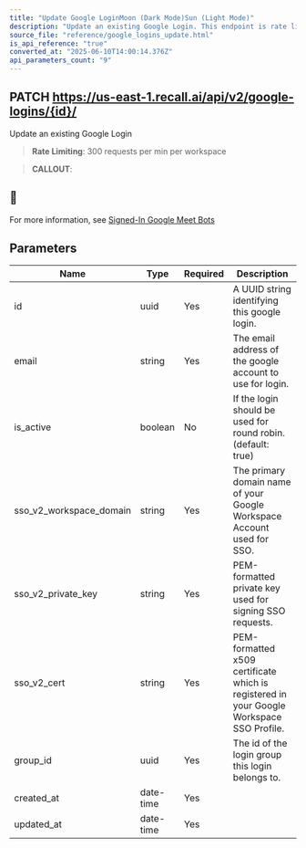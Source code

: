 ```yaml
---
title: "Update Google LoginMoon (Dark Mode)Sun (Light Mode)"
description: "Update an existing Google Login. This endpoint is rate limited to: 300 requests per min per workspace"
source_file: "reference/google_logins_update.html"
is_api_reference: "true"
converted_at: "2025-06-10T14:00:14.376Z"
api_parameters_count: "9"
---
```

## PATCH https://us-east-1.recall.ai/api/v2/google-logins/{id}/

Update an existing Google Login

> **Rate Limiting**: 300 requests per min per workspace

> **CALLOUT**:

## 📘

For more information, see [Signed-In Google Meet Bots](/docs/google-meet-login-getting-started)
## Parameters

| Name | Type | Required | Description |
| --- | --- | --- | --- |
| id | uuid | Yes | A UUID string identifying this google login. |
| email | string | Yes | The email address of the google account to use for login. |
| is_active | boolean | No | If the login should be used for round robin. (default: true) |
| sso_v2_workspace_domain | string | Yes | The primary domain name of your Google Workspace Account used for SSO. |
| sso_v2_private_key | string | Yes | PEM-formatted private key used for signing SSO requests. |
| sso_v2_cert | string | Yes | PEM-formatted x509 certificate which is registered in your Google Workspace SSO Profile. |
| group_id | uuid | Yes | The id of the login group this login belongs to. |
| created_at | date-time | Yes |  |
| updated_at | date-time | Yes |  |
